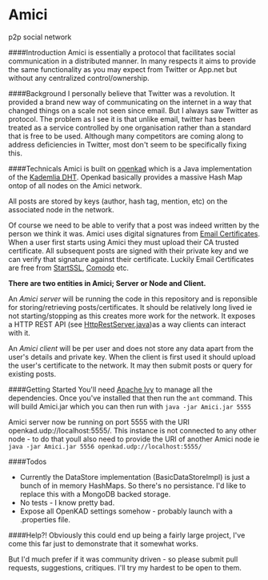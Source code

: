 Amici
=====

p2p social network

####Introduction
Amici is essentially a protocol that facilitates social communication in a distributed manner. 
In many respects it aims to provide the same functionality as you may expect from Twitter or App.net but without any centralized control/ownership.

####Background
I personally believe that Twitter was a revolution. It provided a brand new way of communicating on the internet in a way that changed things on a scale not seen since email.
But I always saw Twitter as protocol. The problem as I see it is that unlike email, twitter has been treated as a service controlled by one organisation rather than a standard that is free to be used.
Although many competitors are coming along to address deficiencies in Twitter, most don't seem to be specifically fixing this. 

####Technicals
Amici is built on [openkad](http://code.google.com/p/openkad/) which is a Java implementation of the [Kademlia DHT](http://en.wikipedia.org/wiki/Kademlia). Openkad basically provides a massive Hash Map ontop of all nodes on the Amici network. 

All posts are stored by keys (author, hash tag, mention, etc) on the associated node in the network.

Of course we need to be able to verify that a post was indeed written by the person we think it was. Amici uses digital signatures from [Email Certificates](http://en.wikipedia.org/wiki/S/MIME). When a user first starts using Amici they must upload their CA trusted certificate. All subsequent posts are signed with their private key and we can verify that signature against their certificate. Luckily Email Certificates are free from [StartSSL](http://www.startssl.com/?app=1), [Comodo](http://www.comodo.com/home/email-security/free-email-certificate.php) etc.

**There are two entities in Amici; Server or Node and Client.**

An *Amici server* will be running the code in this repository and is reponsible for storing/retrieving posts/certificates. It should be relatively long lived ie not starting/stopping as this creates more work for the network. It exposes a HTTP REST API (see [HttpRestServer.java](https://github.com/mattjubb/Amici/blob/master/src/org/amici/server/HttpRestServer.java))as a way clients can interact with it.

An *Amici client* will be per user and does not store any data apart from the user's details and private key. When the client is first used it should upload the user's certificate to the network. It may then submit posts or query for existing posts.


####Getting Started
You'll need [Apache Ivy](http://ant.apache.org/ivy/) to manage all the dependencies. Once you've installed that then run the `ant` command.
This will build Amici.jar which you can then run with `java -jar Amici.jar 5555` 

Amici server now be running on port 5555 with the URI openkad.udp://localhost:5555/. This instance is not connected to any other node - to do that youll also need to provide the URI of another Amici node ie `java -jar Amici.jar 5556 openkad.udp://localhost:5555/`

####Todos
* Currently the DataStore implementation (BasicDataStoreImpl) is just a bunch of in memory HashMaps. So there's no persistance. I'd like to replace this with a MongoDB backed storage.
* No tests - I know pretty bad.
* Expose all OpenKAD settings somehow - probably launch with a .properties file.

####Help?!
Obviously this could end up being a fairly large project, I've come this far just to demonstrate that it somewhat works. 

But I'd much prefer if it was community driven - so please submit pull requests, suggestions, critiques. I'll try my hardest to be open to them.